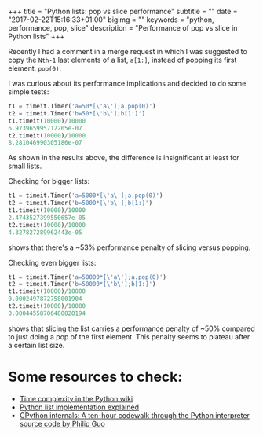 +++
title = "Python lists: pop vs slice performance"
subtitle = ""
date = "2017-02-22T15:16:33+01:00"
bigimg = ""
keywords = "python, performance, pop, slice"
description = "Performance of pop vs slice in Python lists"
+++

Recently I had a comment in a merge request in which I was suggested to copy the `Nth-1` last elements of a list, `a[1:]`, instead of popping its first element, `pop(0)`.

I was curious about its performance implications and decided to do some simple tests: <!--more-->

``` python
t1 = timeit.Timer('a=50*[\'a\'];a.pop(0)')
t2 = timeit.Timer('b=50*[\'b\'];b[1:]')
t1.timeit(10000)/10000
6.973965995712205e-07
t2.timeit(10000)/10000
8.281046990305186e-07
```

As shown in the results above, the difference is insignificant at least for small lists.

Checking for bigger lists:

``` python
t1 = timeit.Timer('a=5000*[\'a\'];a.pop(0)')
t2 = timeit.Timer('b=5000*[\'b\'];b[1:]')
t1.timeit(10000)/10000
2.4743527399550657e-05
t2.timeit(10000)/10000
4.327827289962443e-05
```

shows that there's a ~53% performance penalty of slicing versus popping.

Checking even bigger lists:

``` python
t1 = timeit.Timer('a=50000*[\'a\'];a.pop(0)')
t2 = timeit.Timer('b=50000*[\'b\'];b[1:]')
t1.timeit(10000)/10000
0.0002497872758001904
t2.timeit(10000)/10000
0.00044558706480020194
```

shows that slicing the list carries a performance penalty of ~50% compared to just doing a pop of the first element. This penalty seems to plateau after a certain list size.

Some resources to check:
========================

 * [Time complexity in the Python wiki](https://wiki.python.org/moin/TimeComplexity)
 * [Python list implementation explained](http://www.laurentluce.com/posts/python-list-implementation/)
 * [CPython internals: A ten-hour codewalk through the Python interpreter source code by Philip Guo](http://pgbovine.net/cpython-internals.htm)
